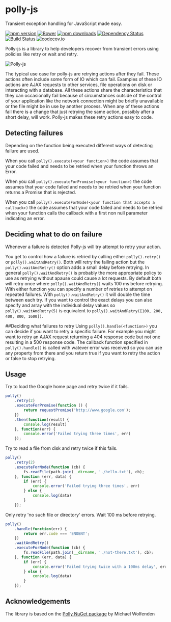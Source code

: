 # polly-js
Transient exception handling for JavaScript made easy.

[![npm version](https://img.shields.io/npm/v/polly-js.svg?style=flat-square)](https://www.npmjs.org/package/polly-js)
[![Bower](https://img.shields.io/bower/v/bootstrap.svg?maxAge=2592000)](https://github.com/mauricedb/polly-js)
[![npm downloads](https://img.shields.io/npm/dm/polly-js.svg?style=flat-square)](http://npm-stat.com/charts.html?package=polly-js&from=2015-09-01)
[![Dependency Status](https://david-dm.org/mauricedb/polly-js.svg)](https://david-dm.org/mauricedb/polly-js)
[![Build Status](https://travis-ci.org/mauricedb/polly-js.svg?branch=master)](https://travis-ci.org/mauricedb/polly-js)
[![codecov.io](http://codecov.io/github/mauricedb/polly-js/coverage.svg?branch=master)](http://codecov.io/github/mauricedb/polly-js?branch=master)

Polly-js is a library to help developers recover from transient errors using policies like retry or wait and retry.

![Polly-js](https://raw.github.com/mauricedb/polly-js/master/images/polly-js-120.png)

The typical use case for polly-js are retrying actions after they fail. These actions often include some form of IO which can fail.
Examples of these IO actions are AJAX requests to other services, file operations on disk or interacting with a database.
All these actions share the characteristics that they can occasionally fail because of circumstances outside of the control of your application like the network connection might be briefly unavailable or the file might be in use by another process.
When any of these actions fail there is a change that just retrying the same action, possibly after a short delay, will work. Polly-js makes these retry actions easy to code.

## Detecting failures
Depending on the function being executed different ways of detecting failure are used.

When you call ```polly().execute(<your function>)``` the code assumes that your code failed and needs to be retried when your function throws an Error.

When you call ```polly().executeForPromise(<your function>)``` the code assumes that your code failed and needs to be retried when your function returns a Promise that is rejected.

When you call ```polly().executeForNode(<your function that accepts a callback>)``` the code assumes that your code failed and needs to be retried when your function calls the callback with a first non null parameter indicating an error.

## Deciding what to do on failure
Whenever a failure is detected Polly-js will try attempt to retry your action. 

You get to control how a failure is retried by calling either ```polly().retry()``` or ```polly().waitAndRetry()```. 
Both will retry the failing action but the ```polly().waitAndRetry()``` option adds a small delay before retrying. 
In general ```polly().waitAndRetry()``` is probably the more appropriate policy to use as retrying without  apause could cause a lot requests.
By default both will retry once where ```polly().waitAndRetry()``` waits 100 ms before retrying. With either function you can specify a number of retries to attempt on repeated failures.
With ```polly().waitAndRetry()``` it will double the time between each try. If you want to control the exact delays you can also specify and array with the individual delay values so ```polly().waitAndRetry(5)``` is equivalent to ```polly().waitAndRetry([100, 200, 400, 800, 1600])```.

##Deciding what failures to retry
Using ```polly().handle(<function>)``` you can decide if you want to retry a specific failure. For example you might want to retry an AJAX request returning a 404 response code but not one resulting in a 500 response code.
The callback function specified in ```polly().handle()``` is called with watever error was received so you can use any property from there and you return true if you want to retry the action or false to stop retrying. 


## Usage

Try to load the Google home page and retry twice if it fails.

```JavaScript
polly()
    .retry(2)
    .executeForPromise(function () {
        return requestPromise('http://www.google.com');
    })
    .then(function(result) {
        console.log(result)
    }, function(err) {
        console.error('Failed trying three times', err)
    });
```

Try to read a file from disk and retry twice if this fails.

```JavaScript
polly()
    .retry(2)
    .executeForNode(function (cb) {
        fs.readFile(path.join(__dirname, './hello.txt'), cb);
    }, function (err, data) {
        if (err) {
            console.error('Failed trying three times', err)
        } else {
            console.log(data)
        }
    });
```

Only retry 'no such file or directory' errors. Wait 100 ms before retrying.

```JavaScript
polly()
    .handle(function(err) {
        return err.code === 'ENOENT';
    })
    .waitAndRetry()
    .executeForNode(function (cb) {
        fs.readFile(path.join(__dirname, './not-there.txt'), cb);
    }, function (err, data) {
        if (err) {
            console.error('Failed trying twice with a 100ms delay', err)
        } else {
            console.log(data)
        }
    });
```

## Acknowledgements

The library is based on the [Polly NuGet package](https://www.nuget.org/packages/Polly/) by Michael Wolfenden
